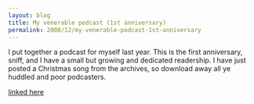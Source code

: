 ```yaml
---
layout: blog
title: My venerable podcast (1st anniversary)
permalink: 2008/12/my-venerable-podcast-1st-anniversary
---
```


<p>I put together a podcast for myself last year. This is the first anniversary, sniff, and I have a small but growing and dedicated readership. I have just posted a Christmas song from the archives, so download away all ye huddled and poor podcasters.</p>
<a href="http://feeds2.feedburner.com/RockStarAlley">linked here</a>
